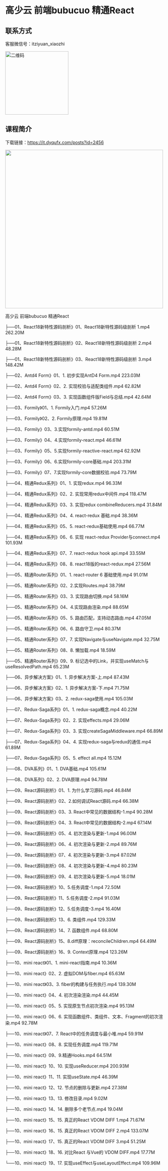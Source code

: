 # 高少云 前端bubucuo 精通React

## 联系方式

客服微信号：itziyuan_xiaozhi

<img src="https://ziyuanyun.oss-cn-guangzhou.aliyuncs.com/common/20240614073449/666b82192834a.jpg" width="200" height="200" alt="二维码">

## 课程简介

下载链接：https://it.dyqufx.com/posts?id=2456

<img src="https://ziyuanyun.oss-cn-guangzhou.aliyuncs.com/yun/20240515184007/66449107a9f7c.jpg" width="500" alt="">

  高少云 前端bubucuo 精通React



 ├──01、React18新特性源码剖析》01、React18新特性源码级剖析 1.mp4 262.20M

 ├──01、React18新特性源码剖析》02、React18新特性源码级剖析 2.mp4 48.28M

 ├──01、React18新特性源码剖析》03、React18新特性源码级剖析 3.mp4 148.42M

 ├──02、Antd4 Form》01、1. 初步实现AntD4 Form.mp4 223.03M

 ├──02、Antd4 Form》02、2. 实现校验与适配类组件.mp4 62.82M

 ├──02、Antd4 Form》03、3. 实现函数组件版Field与总结.mp4 42.64M

 ├──03、Formily》01、1. Formily入门.mp4 57.26M

 ├──03、Formily》02、2. Formily原理.mp4 19.81M

 ├──03、Formily》03、3.实现formily-antd.mp4 60.51M

 ├──03、Formily》04、4.实现formily-react.mp4 46.61M

 ├──03、Formily》05、5.实现formily-reactive-react.mp4 62.92M

 ├──03、Formily》06、6.实现formily-core基础.mp4 203.31M

 ├──03、Formily》07、7.实现formily-core数据校验.mp4 73.79M

 ├──04、精通Redux系列》01、1. 实现redux.mp4 96.33M

 ├──04、精通Redux系列》02、2. 实现常用redux中间件.mp4 118.47M

 ├──04、精通Redux系列》03、3. 实现redux combineReducers.mp4 31.84M

 ├──04、精通Redux系列》04、4. react-redux 基础.mp4 38.36M

 ├──04、精通Redux系列》05、5. react-redux基础使用.mp4 66.77M

 ├──04、精通Redux系列》06、6. 实现 react-redux Provider与connect.mp4 101.93M

 ├──04、精通Redux系列》07、7. react-redux hook api.mp4 33.55M

 ├──04、精通Redux系列》08、8. react18版的react-redux.mp4 27.56M

 ├──05、精通Router系列》01、1. react-router 6 基础使用.mp4 91.01M

 ├──05、精通Router系列》02、2.实现Routes.mp4 38.79M

 ├──05、精通Router系列》03、3. 实现路由切换.mp4 58.16M

 ├──05、精通Router系列》04、4.实现路由渲染.mp4 88.65M

 ├──05、精通Router系列》05、5. 路由匹配，支持动态路由.mp4 47.05M

 ├──05、精通Router系列》06、6. 路由守卫.mp4 80.37M

 ├──05、精通Router系列》07、7. 实现Navigate与useNavigate.mp4 32.75M

 ├──05、精通Router系列》08、8. 懒加载.mp4 18.59M

 ├──05、精通Router系列》09、9. 标记选中的Link，并实现useMatch与useResolvedPath.mp4 65.23M

 ├──06、异步解决方案》01、1. 异步解决方案-上.mp4 87.43M

 ├──06、异步解决方案》02、1. 异步解决方案-下.mp4 71.75M

 ├──06、异步解决方案》03、2. redux-saga使用.mp4 105.03M

 ├──07、Redux-Saga系列》01、1. redux-saga概念.mp4 40.22M

 ├──07、Redux-Saga系列》02、2. 实现effects.mp4 29.06M

 ├──07、Redux-Saga系列》03、3. 实现createSagaMiddleware.mp4 66.89M

 ├──07、Redux-Saga系列》04、4. 实现redux-saga与redux的通信.mp4 61.89M

 ├──07、Redux-Saga系列》05、5. effect all.mp4 15.12M

 ├──08、DVA系列》01、1. DVA基础.mp4 105.61M

 ├──08、DVA系列》02、2. DVA原理.mp4 94.78M

 ├──09、React源码剖析》01、1. 为什么学习源码.mp4 46.84M

 ├──09、React源码剖析》02、2.如何调试React源码.mp4 66.38M

 ├──09、React源码剖析》03、3. React中常见的数据结构-1.mp4 90.28M

 ├──09、React源码剖析》04、3. React中常见的数据结构-2.mp4 67.14M

 ├──09、React源码剖析》05、4. 初次渲染与更新-1.mp4 96.00M

 ├──09、React源码剖析》06、4. 初次渲染与更新-2.mp4 89.76M

 ├──09、React源码剖析》07、4. 初次渲染与更新-3.mp4 87.02M

 ├──09、React源码剖析》08、4. 初次渲染与更新-4.mp4 80.23M

 ├──09、React源码剖析》09、4. 初次渲染与更新-5.mp4 18.01M

 ├──09、React源码剖析》10、5.任务调度-1.mp4 72.50M

 ├──09、React源码剖析》11、5.任务调度-2.mp4 91.03M

 ├──09、React源码剖析》12、5.任务调度-3.mp4 16.40M

 ├──09、React源码剖析》13、6. 类组件.mp4 129.33M

 ├──09、React源码剖析》14、7. 函数组件.mp4 68.80M

 ├──09、React源码剖析》15、8.diff原理：reconcileChildren.mp4 64.49M

 ├──09、React源码剖析》16、9. Context原理.mp4 123.26M

 ├──10、mini react》01、1. mini-react指南.mp4 10.36M

 ├──10、mini react》02、2. 虚拟DOM与fiber.mp4 65.63M

 ├──10、mini react》03、3. fiber的构建与任务执行.mp4 139.30M

 ├──10、mini react》04、4. 初次渲染渲染.mp4 44.45M

 ├──10、mini react》05、5. 实现原生节点初次渲染.mp4 95.13M

 ├──10、mini react》06、6. 实现函数组件、类组件、文本、Fragment的初次渲染.mp4 92.78M

 ├──10、mini react》07、7. React中的任务调度与最小堆.mp4 59.91M

 ├──10、mini react》08、8. 实现任务调度.mp4 119.71M

 ├──10、mini react》09、9.精通Hooks.mp4 64.51M

 ├──10、mini react》10、10. 实现useReducer.mp4 200.93M

 ├──10、mini react》11、11. 实现useState.mp4 46.39M

 ├──10、mini react》12、12. 节点的删除与更新.mp4 27.38M

 ├──10、mini react》13、13. 修改目录.mp4 9.02M

 ├──10、mini react》14、14. 删除多个老节点.mp4 19.04M

 ├──10、mini react》15、15. 真正的React VDOM DIFF 1.mp4 71.67M

 ├──10、mini react》16、15. 真正的React VDOM DIFF 2.mp4 133.07M

 ├──10、mini react》17、15. 真正的React VDOM DIFF 3.mp4 51.25M

 ├──10、mini react》18、16. 对比React 与Vue的 VDOM DIFF.mp4 17.77M

 └──10、mini react》19、17. 实现useEffect与useLayoutEffect.mp4 109.96M

  